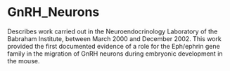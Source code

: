 # GnRH_Neurons
Describes work carried out in the Neuroendocrinology Laboratory of the Babraham Institute, between March 2000 and December 2002.  This work provided the first documented evidence of a role for the Eph/ephrin gene family in the migration of GnRH neurons during embryonic development in the mouse.
